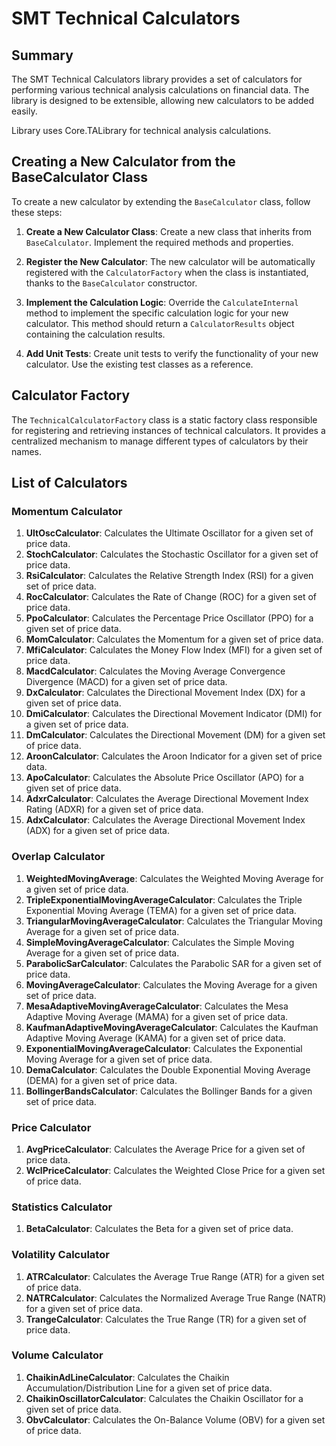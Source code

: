 # SMT Technical Calculators
## Summary
The SMT Technical Calculators library provides a set of calculators for performing various technical analysis calculations on financial data. The library is designed to be extensible, allowing new calculators to be added easily.

Library uses Core.TALibrary for technical analysis calculations.

## Creating a New Calculator from the BaseCalculator Class

To create a new calculator by extending the `BaseCalculator` class, follow these steps:

1. **Create a New Calculator Class**:
   Create a new class that inherits from `BaseCalculator`. Implement the required methods and properties.

2. **Register the New Calculator**:
   The new calculator will be automatically registered with the `CalculatorFactory` when the class is instantiated, thanks to the `BaseCalculator` constructor.

3. **Implement the Calculation Logic**:
   Override the `CalculateInternal` method to implement the specific calculation logic for your new calculator. This method should return a `CalculatorResults` object containing the calculation results.

4. **Add Unit Tests**:
   Create unit tests to verify the functionality of your new calculator. Use the existing test classes as a reference.

## Calculator Factory
The `TechnicalCalculatorFactory` class is a static factory class responsible for registering and retrieving instances of technical calculators. It provides a centralized mechanism to manage different types of calculators by their names.
## List of Calculators
### Momentum Calculator
1. **UltOscCalculator**:
   Calculates the Ultimate Oscillator for a given set of price data.
2. **StochCalculator**:
   Calculates the Stochastic Oscillator for a given set of price data.
3. **RsiCalculator**:
   Calculates the Relative Strength Index (RSI) for a given set of price data.
4. **RocCalculator**:
   Calculates the Rate of Change (ROC) for a given set of price data.
5. **PpoCalculator**:
   Calculates the Percentage Price Oscillator (PPO) for a given set of price data.
6. **MomCalculator**:
   Calculates the Momentum for a given set of price data.
7. **MfiCalculator**:
   Calculates the Money Flow Index (MFI) for a given set of price data.
8. **MacdCalculator**:
   Calculates the Moving Average Convergence Divergence (MACD) for a given set of price data.
9. **DxCalculator**:
   Calculates the Directional Movement Index (DX) for a given set of price data.
10. **DmiCalculator**:
   Calculates the Directional Movement Indicator (DMI) for a given set of price data.
11. **DmCalculator**:
   Calculates the Directional Movement (DM) for a given set of price data.
12. **AroonCalculator**:
   Calculates the Aroon Indicator for a given set of price data.
13. **ApoCalculator**:
   Calculates the Absolute Price Oscillator (APO) for a given set of price data.
14. **AdxrCalculator**:
   Calculates the Average Directional Movement Index Rating (ADXR) for a given set of price data.
15. **AdxCalculator**:
   Calculates the Average Directional Movement Index (ADX) for a given set of price data.
### Overlap Calculator
1. **WeightedMovingAverage**:
   Calculates the Weighted Moving Average for a given set of price data.
2. **TripleExponentialMovingAverageCalculator**:
   Calculates the Triple Exponential Moving Average (TEMA) for a given set of price data.
3. **TriangularMovingAverageCalculator**:
   Calculates the Triangular Moving Average for a given set of price data.
3. **SimpleMovingAverageCalculator**:
   Calculates the Simple Moving Average for a given set of price data.
4. **ParabolicSarCalculator**:
   Calculates the Parabolic SAR for a given set of price data.
5. **MovingAverageCalculator**:
   Calculates the Moving Average for a given set of price data.
6. **MesaAdaptiveMovingAverageCalculator**:
   Calculates the Mesa Adaptive Moving Average (MAMA) for a given set of price data.
7. **KaufmanAdaptiveMovingAverageCalculator**:
   Calculates the Kaufman Adaptive Moving Average (KAMA) for a given set of price data.
8. **ExponentialMovingAverageCalculator**:
   Calculates the Exponential Moving Average for a given set of price data.
9. **DemaCalculator**:
   Calculates the Double Exponential Moving Average (DEMA) for a given set of price data.
10. **BollingerBandsCalculator**:
	Calculates the Bollinger Bands for a given set of price data.
### Price Calculator
1. **AvgPriceCalculator**:
   Calculates the Average Price for a given set of price data.
2. **WclPriceCalculator**:
   Calculates the Weighted Close Price for a given set of price data.
### Statistics Calculator
1. **BetaCalculator**:
   Calculates the Beta for a given set of price data.
### Volatility Calculator
1. **ATRCalculator**:
   Calculates the Average True Range (ATR) for a given set of price data.
2. **NATRCalculator**:
   Calculates the Normalized Average True Range (NATR) for a given set of price data.
3. **TrangeCalculator**:
   Calculates the True Range (TR) for a given set of price data.
### Volume Calculator
1. **ChaikinAdLineCalculator**:
   Calculates the Chaikin Accumulation/Distribution Line for a given set of price data.
2. **ChaikinOscillatorCalculator**:
   Calculates the Chaikin Oscillator for a given set of price data.
3. **ObvCalculator**:
   Calculates the On-Balance Volume (OBV) for a given set of price data.
	